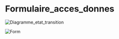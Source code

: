 # Formulaire_acces_donnes

![Diagramme_etat_transition](https://user-images.githubusercontent.com/116549458/205199200-afec16f2-ce21-4240-9176-2f66f708ae1c.png)

![Form](https://user-images.githubusercontent.com/116549458/205199308-e41fe010-2811-4968-ab25-7dedbf1fbfe1.png)
